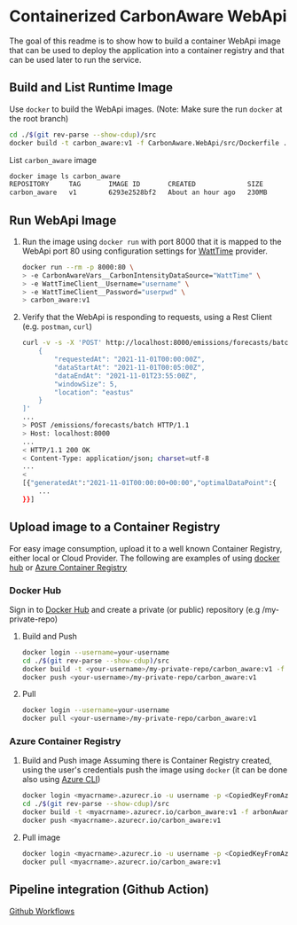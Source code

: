 # Containerized CarbonAware WebApi

The goal of this readme is to show how to build a container WebApi image that can be used to deploy the application into a container registry and that can be used later to run the service.

## Build and List Runtime Image

Use `docker` to build the WebApi images.
(Note: Make sure the run `docker` at the root branch)

```sh
cd ./$(git rev-parse --show-cdup)/src
docker build -t carbon_aware:v1 -f CarbonAware.WebApi/src/Dockerfile .
```

List `carbon_aware` image 

```sh
docker image ls carbon_aware
REPOSITORY     TAG       IMAGE ID       CREATED             SIZE
carbon_aware   v1        6293e2528bf2   About an hour ago   230MB
```

## Run WebApi Image

1. Run the image using `docker run` with port 8000 that it is mapped to the WebApi port 80 using configuration settings for [WattTime](https://www.watttime.org) provider.

    ```sh
    docker run --rm -p 8000:80 \
    > -e CarbonAwareVars__CarbonIntensityDataSource="WattTime" \
    > -e WattTimeClient__Username="username" \
    > -e WattTimeClient__Password="userpwd" \
    > carbon_aware:v1
    ```
1. Verify that the WebApi is responding to requests, using a Rest Client (e.g. `postman`, `curl`)
    ```sh
    curl -v -s -X 'POST' http://localhost:8000/emissions/forecasts/batch  -H 'accept: */*' -H 'Content-Type: application/json' -d '[
        {
            "requestedAt": "2021-11-01T00:00:00Z",
            "dataStartAt": "2021-11-01T00:05:00Z",
            "dataEndAt": "2021-11-01T23:55:00Z",
            "windowSize": 5,
            "location": "eastus"
        }
    ]'
    ...
    > POST /emissions/forecasts/batch HTTP/1.1
    > Host: localhost:8000
    ...
    < HTTP/1.1 200 OK
    < Content-Type: application/json; charset=utf-8
    ...
    < 
    [{"generatedAt":"2021-11-01T00:00:00+00:00","optimalDataPoint":{
        ...
    }}]
    ```

## Upload image to a Container Registry

For easy image consumption, upload it to a well known Container Registry, either local or Cloud Provider. The following are examples of using [docker hub](https://hub.docker.com) or [Azure Container Registry](https://docs.microsoft.com/en-us/azure/container-registry/container-registry-quickstart-task-cli)

### Docker Hub

Sign in to [Docker Hub](https://hub.docker.com) and create a private (or public) repository (e.g <your-username>/my-private-repo)

1. Build and Push
    ```sh
    docker login --username=your-username
    cd ./$(git rev-parse --show-cdup)/src
    docker build -t <your-username>/my-private-repo/carbon_aware:v1 -f CarbonAware.WebApi/src/Dockerfile .
    docker push <your-username>/my-private-repo/carbon_aware:v1
    ```
1. Pull

    ```sh
    docker login --username=your-username
    docker pull <your-username>/my-private-repo/carbon_aware:v1
    ```

### Azure Container Registry

1. Build and Push image
    Assuming there is Container Registry created, using the user's credentials push the image using `docker` (it can be done also using [Azure CLI](https://docs.microsoft.com/en-us/azure/container-registry/container-registry-tutorial-quick-task))

    ```sh
    docker login <myacrname>.azurecr.io -u username -p <CopiedKeyFromAzurePortal>
    cd ./$(git rev-parse --show-cdup)/src
    docker build -t <myacrname>.azurecr.io/carbon_aware:v1 -f arbonAware.WebApi/src/Dockerfile .
    docker push <myacrname>.azurecr.io/carbon_aware:v1
    ```
1. Pull image

    ```sh
    docker login <myacrname>.azurecr.io -u username -p <CopiedKeyFromAzurePortal>
    docker pull <myacrname>.azurecr.io/carbon_aware:v1
    ```

## Pipeline integration (Github Action)

[Github Workflows](https://docs.github.com/en/actions/publishing-packages/publishing-docker-images#publishing-images-to-docker-hub)
